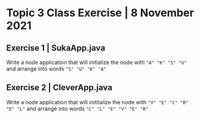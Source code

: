 # Topic 3 Class Exercise | 8 November 2021

## Exercise 1 | SukaApp.java

Write a node application that will initialize the node with `"A" "K" "S" "U"` and arrange into words `"S" "U" "K" "A"`

## Exercise 2 | CleverApp.java

Write a node application that will inititalize the node with `"V" "E" "C" "R" "E" "L"` and arrange into words `"C" "L" "E" "V" "E" "R"`
